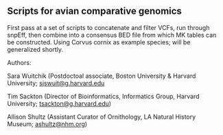 ## Scripts for avian comparative genomics 

First pass at a set of scripts to concatenate and filter VCFs, run through snpEff, then combine into a consensus BED file from which MK tables can be constructed. Using Corvus cornix as example species; will be generalized shortly.

Authors: 


Sara Wuitchik (Postdoctoal associate, Boston University & Harvard University; sjswuit@g.harvard.edu

Tim Sackton (Director of Bioinformatics, Informatics Group, Harvard University; tsackton@g.harvard.edu)

Allison Shultz (Assistant Curator of Ornithology, LA Natural History Museum; ashultz@nhm.org)

